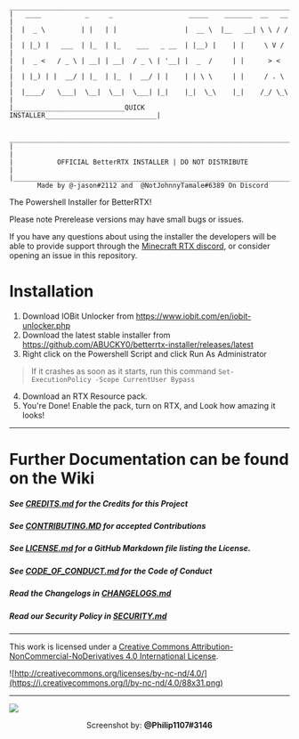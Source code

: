      _______________________________________________________________________
    |   ____           _     _                   _____    _______  __   __  |
    |  |  _ \         | |   | |                 |  __ \  |__   __| \ \ / /  |
    |  | |_) |   ___  | |_  | |_    ___   _ __  | |__) |    | |     \ V /   |
    |  |  _ <   / _ \ | __| | __|  / _ \ | '__| |  _  /     | |      > <    |
    |  | |_) | |  __/ | |_  | |_  |  __/ | |    | | \ \     | |     / . \   |
    |  |____/   \___|  \__|  \__|  \___| |_|    |_|  \_\    |_|    /_/ \_\  |
    |____________________________QUICK INSTALLER____________________________|
                                                                           
     _______________________________________________________________________
    |                                                                       |
    |           OFFICIAL BetterRTX INSTALLER | DO NOT DISTRIBUTE            |
    |_______________________________________________________________________|
           Made by @-jason#2112 and  @NotJohnnyTamale#6389 On Discord        

The Powershell Installer for BetterRTX!

Please note Prerelease versions may have small bugs or issues.

If you have any questions about using the installer the developers will be able to provide support through the [Minecraft RTX discord](https://discord.com/invite/minecraft-rtx-691547840463241267), or consider opening an issue in this repository. 


# Installation
1. Download IOBit Unlocker from https://www.iobit.com/en/iobit-unlocker.php
2. Download the latest stable installer from https://github.com/ABUCKY0/betterrtx-installer/releases/latest
3. Right click on the Powershell Script and click Run As Administrator
> If it crashes as soon as it starts, run this command `Set-ExecutionPolicy -Scope CurrentUser Bypass`
4. Download an RTX Resource pack. 
5. You're Done! Enable the pack, turn on RTX, and Look how amazing it looks!
***
# Further Documentation can be found on the Wiki
##### See [CREDITS.md](CREDITS.md) for the Credits for this Project
##### See [CONTRIBUTING.MD](CONTRIBUTING.md) for accepted Contributions
##### See [LICENSE.md](LICENSE.md) for a GitHub Markdown file listing the License. 
##### See [CODE_OF_CONDUCT.md](CODE_OF_CONDUCT.md) for the Code of Conduct
##### Read the Changelogs in [CHANGELOGS.md](CHANGELOGS.md)
##### Read our Security Policy in [SECURITY.md](SECURITY.md)
***
This work is licensed under a [Creative Commons Attribution-NonCommercial-NoDerivatives 4.0 International License](http://creativecommons.org/licenses/by-nc-nd/4.0/).

![http://creativecommons.org/licenses/by-nc-nd/4.0/](https://i.creativecommons.org/l/by-nc-nd/4.0/88x31.png)
***
<img src="https://github.com/ABUCKY0/BetterRTX-Installer/assets/81783950/111d1348-9940-435f-8491-9bb462ea998c"></img>
<p align="center" >Screenshot by: <a style="font-weight:bold;">@Philip1107#3146</a></p>
